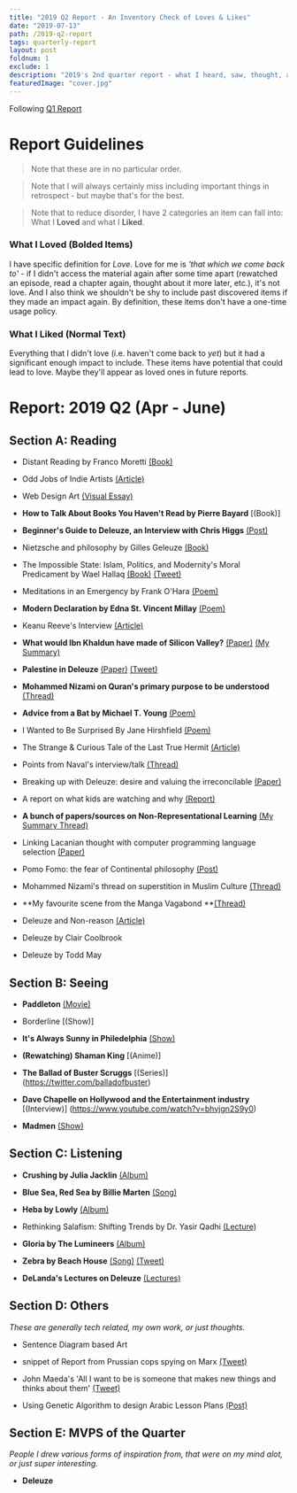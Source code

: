 ```yaml
---
title: "2019 Q2 Report - An Inventory Check of Loves & Likes"
date: "2019-07-13"
path: /2019-q2-report
tags: quarterly-report
layout: post
foldnum: 1
exclude: 1
description: "2019's 2nd quarter report - what I heard, saw, thought, and loved."
featuredImage: "cover.jpg"
---
```

 
 Following [Q1 Report](./2019-q1-report)

# Report Guidelines

> Note that these are in no particular order.

> Note that I will always certainly miss including important things in retrospect - but maybe that's for the best.

> Note that to reduce disorder, I have 2 categories an item can fall into: What I **Loved** and what I **Liked**.

### What I Loved (Bolded Items)
I have specific definition for *Love*. Love for me is *'that which we come back to'* - if I didn't access the material again after some time apart (rewatched an episode, read a chapter again, thought about it more later, etc.), it's not love. And I also think we shouldn't be shy to include past discovered items if they made an impact again. By definition, these items don't have a one-time usage policy.

### What I Liked (Normal Text)
Everything that I didn't love (i.e. haven't come back to *yet*) but it had a significant enough impact to include. These items have potential that could lead to love. Maybe they'll appear as loved ones in future reports.

# Report: 2019 Q2 (Apr - June)

## Section A: Reading

- Distant Reading by Franco Moretti [(Book)]()

- Odd Jobs of Indie Artists [(Article)](https://www.vulture.com/2019/04/how-indie-artists-actually-make-money-in-2019.html)

- Web Design Art [(Visual Essay)](https://webflow.com/web-design-art-history)

- **How to Talk About Books You Haven't Read by Pierre Bayard** [(Book)]

- **Beginner's Guide to Deleuze, an Interview with Chris Higgs** [(Post)](https://htmlgiant.com/random/the-beginners-guide-to-deleuze/)

- Nietzsche and philosophy by Gilles Geleuze [(Book)](http://www.elimeyerhoff.com/books/Deleuze/Gilles%20Deleuze%20-%20Nietzsche%20and%20Philosophy.pdf)

- The Impossible State: Islam, Politics, and Modernity's Moral Predicament by Wael Hallaq [(Book)](https://www.amazon.ca/Impossible-State-Politics-Modernitys-Predicament/dp/0231162561) [(Tweet)](https://twitter.com/shahamfarooq/status/1126967009680478209)

- Meditations in an Emergency by Frank O'Hara [(Poem)](https://www.poetryfoundation.org/poetrymagazine/poems/26538/meditations-in-an-emergency)

- **Modern Declaration by Edna St. Vincent Millay** [(Poem)](https://poets.org/poem/modern-declaration)

- Keanu Reeve's Interview [(Article)](https://www.theguardian.com/film/2019/may/18/keanu-reeves-grief-loss--bill-ted-john-wick-actor-tragedy?CMP=Share_iOSApp_Other)

- **What would Ibn Khaldun have made of Silicon Valley?** [(Paper)](https://www.thesociologicalreview.com/what-would-ibn-khaldun-have-made-of-silicon-valley/) [(My Summary)](https://twitter.com/shahamfarooq/status/1130863398030368768)

- **Palestine in Deleuze** [(Paper)](https://journals.sagepub.com/doi/abs/10.1177/0263276418816369) [(Tweet)](https://twitter.com/shahamfarooq/status/1131284347930255360)

- **Mohammed Nizami on Quran's primary purpose to be understood** [(Thread)](https://twitter.com/mnizami_uk/status/1132073989126467585)

- **Advice from a Bat by Michael T. Young** [(Poem)](http://www.garrisonkeillor.com/radio/twa-the-writers-almanac-for-june-1-2019/)

- I Wanted to Be Surprised By Jane Hirshfield [(Poem)](https://www.newyorker.com/magazine/2019/06/10/i-wanted-to-be-surprised?utm_medium=social&utm_source=twitter&utm_brand=tny&mbid=social_twitter&utm_social-type=owned)

- The Strange & Curious Tale of the Last True Hermit [(Article)](https://www.gq.com/story/the-last-true-hermit)

- Points from Naval's interview/talk [(Thread)](https://threadreaderapp.com/thread/1136957843452678144.html)

- Breaking up with Deleuze: desire and valuing the irreconcilable [(Paper)](https://www.tandfonline.com/doi/abs/10.1080/09518398.2010.500633)

- A report on what kids are watching and why [(Report)](https://www.ofcom.org.uk/__data/assets/pdf_file/0021/134832/Ofcom-childrens-content-review-Publish.pdf)

- **A bunch of papers/sources on Non-Representational Learning** [(My Summary Thread)](https://twitter.com/shahamfarooq/status/1138908534823956480)

- Linking Lacanian thought with computer programming language selection [(Paper)](https://s3-us-west-2.amazonaws.com/vulk-blog/ThePervertsGuidetoComputerProgramming-ThePaper.pdf)

- Pomo Fomo: the fear of Continental philosophy [(Post)](https://medium.com/@aragorneloff/pomo-fomo-fear-of-continental-philosophy-4ec308c4da4c)

- Mohammed Nizami's thread on superstition in Muslim Culture [(Thread)](https://twitter.com/mnizami_uk/status/1142205825089454080)

- **My favourite scene from the Manga Vagabond **[(Thread)](https://twitter.com/shahamfarooq/status/1143902258356207616)

- Deleuze and Non-reason [(Article)](https://iai.tv/articles/deleuze-and-the-time-for-non-reason-auid-1243)

- Deleuze by Clair Coolbrook

- Deleuze by Todd May

## Section B: Seeing

- **Paddleton** [(Movie)](https://www.imdb.com/title/tt3315342/) 

- Borderline [(Show)]

- **It's Always Sunny in Philedelphia** [(Show)]()

- **(Rewatching) Shaman King** [(Anime)]

- **The Ballad of Buster Scruggs** [(Series)] (https://twitter.com/balladofbuster)

- **Dave Chapelle on Hollywood and the Entertainment industry** [(Interview)] (https://www.youtube.com/watch?v=bhvjgn2S9y0)

- **Madmen** [(Show)]()

## Section C: Listening

- **Crushing by Julia Jacklin** [(Album)]()

- **Blue Sea, Red Sea by Billie Marten** [(Song)]()

- **Heba by Lowly** [(Album)]()

- Rethinking Salafism: Shifting Trends by Dr. Yasir Qadhi [(Lecture)](https://www.youtube.com/watch?v=yt95RTAnVLg)

- **Gloria by The Lumineers** [(Album)]()

- **Zebra by Beach House** [(Song)]() [(Tweet)](https://twitter.com/shahamfarooq/status/1138578987477798912)

- **DeLanda's Lectures on Deleuze** [(Lectures)]()

## Section D: Others


*These are generally tech related, my own work, or just thoughts.*

- Sentence Diagram based Art

- snippet of Report from Prussian cops spying on Marx [(Tweet)](https://twitter.com/red_baker_/status/1125193679893934080)

- John Maeda's 'All I want to be is someone that makes new things and thinks about them' [(Tweet)](https://twitter.com/shahamfarooq/status/1139182801977262081)

- Using Genetic Algorithm to design Arabic Lesson Plans [(Post)](https://t.co/bnKX3u9HVn)



## Section E: MVPS of the Quarter

*People I drew various forms of inspiration from, that were on my mind alot, or just super interesting.*

- **Deleuze**